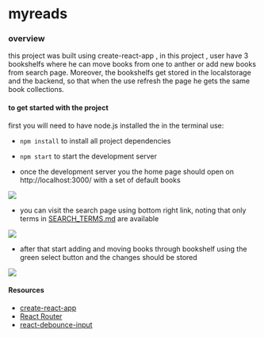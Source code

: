 # myreads


### overview
this project was built using create-react-app , in this project  , user have 3 bookshelfs where he can move books from one to anther or add new books from search page. Moreover, the bookshelfs get stored in the localstorage and the backend, so that when the use refresh the page he gets the same book collections.
 
#### to get started with the project

first you will need to have node.js installed
the in the terminal use:

- `npm install` to install all project dependencies
- `npm start` to start the development server 

- once the development server you the home page should open on  http://localhost:3000/ with a set of default books 

![](https://i.gyazo.com/5e378556dbb45833fc783c8f07d6908e.png)

- you can visit the search page using bottom right link, noting that only terms in [SEARCH_TERMS.md](SEARCH_TERMS.md) are available

![](https://i.gyazo.com/288b3fd4e86091ae0f43a018edc4e872.png)

- after that start adding  and moving books through bookshelf using the green select button and the changes should be stored

![](https://i.gyazo.com/f6abab1633237e51027779041a0f829e.png)

#### Resources
- [create-react-app](https://reactjs.org/docs/create-a-new-react-app.html)
- [React Router](https://reactrouter.com/docs/en/v6)
- [react-debounce-input](https://www.npmjs.com/package/react-debounce-input)

